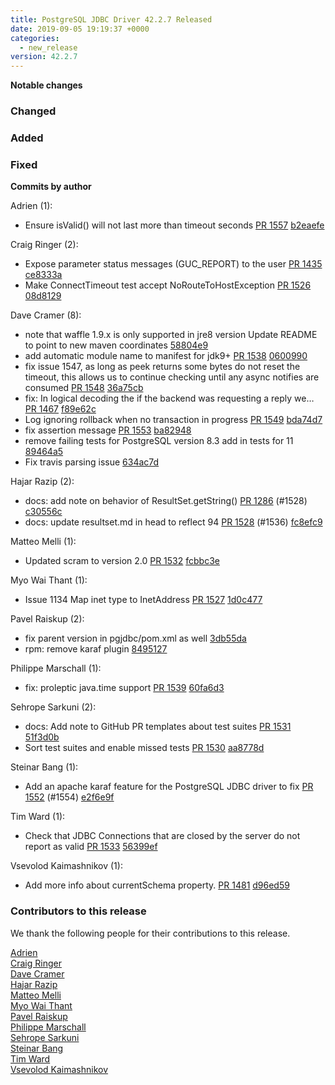 ```yaml
---
title: PostgreSQL JDBC Driver 42.2.7 Released
date: 2019-09-05 19:19:37 +0000
categories:
  - new_release
version: 42.2.7
---
```

**Notable changes**

### Changed

### Added

### Fixed


<!--more-->

**Commits by author**

Adrien (1):

* Ensure isValid() will not last more than timeout seconds [PR 1557](https://github.com/pgjdbc/pgjdbc/pull/1557) [b2eaefe](https://github.com/pgjdbc/pgjdbc/commit/b2eaefef1787b8ab0b8fcb266d10be4945a4fe25)

Craig Ringer (2):

* Expose parameter status messages (GUC_REPORT) to the user [PR 1435](https://github.com/pgjdbc/pgjdbc/pull/1435) [ce8333a](https://github.com/pgjdbc/pgjdbc/commit/ce8333a56ba74022adeb545b68e7d2bee32d966f)
* Make ConnectTimeout test accept NoRouteToHostException [PR 1526](https://github.com/pgjdbc/pgjdbc/pull/1526) [08d8129](https://github.com/pgjdbc/pgjdbc/commit/08d81291c69d02d8973d6b39dac82bdaad91f2ee)

Dave Cramer (8):

* note that waffle 1.9.x is only supported in jre8 version Update README to point to new maven coordinates [58804e9](https://github.com/pgjdbc/pgjdbc/commit/58804e9af41368fc9e956a7dd6cf799cb1d72420)
* add automatic module name to manifest for jdk9+ [PR 1538](https://github.com/pgjdbc/pgjdbc/pull/1538) [0600990](https://github.com/pgjdbc/pgjdbc/commit/0600990007669119b73ee2adb064184a4c62343f)
* fix issue 1547, as long as peek returns some bytes do not reset the timeout, this allows us to continue checking until any async notifies are consumed [PR 1548](https://github.com/pgjdbc/pgjdbc/pull/1548) [36a75cb](https://github.com/pgjdbc/pgjdbc/commit/36a75cbaab4bda1b55f48aa9064258051cd89b10)
* fix: In logical decoding the if the backend was requesting a reply we… [PR 1467](https://github.com/pgjdbc/pgjdbc/pull/1467) [f89e62c](https://github.com/pgjdbc/pgjdbc/commit/f89e62cdce4895f163dc95353cd31614347624b6)
* Log ignoring rollback when no transaction in progress [PR 1549](https://github.com/pgjdbc/pgjdbc/pull/1549) [bda74d7](https://github.com/pgjdbc/pgjdbc/commit/bda74d7eaa341c02427af4065d8321c8e45bfd83)
* fix assertion message [PR 1553](https://github.com/pgjdbc/pgjdbc/pull/1553) [ba82948](https://github.com/pgjdbc/pgjdbc/commit/ba8294841a2e589e15dfcb79dbd31a83ec615208)
* remove failing tests for PostgreSQL version 8.3 add in tests for 11 [89464a5](https://github.com/pgjdbc/pgjdbc/commit/89464a54777b9272893ab24bc5e28a24623e41bb)
* Fix travis parsing issue [634ac7d](https://github.com/pgjdbc/pgjdbc/commit/634ac7d8fee23eb5231ce91c616a64d120f8d8ee)

Hajar Razip (2):

* docs: add note on behavior of ResultSet.getString() [PR 1286](https://github.com/pgjdbc/pgjdbc/pull/1286) (#1528) [c30556c](https://github.com/pgjdbc/pgjdbc/commit/c30556c6c059f25d4ed43608d1b2a2f02a168389)
* docs: update resultset.md in head to reflect 94 [PR 1528](https://github.com/pgjdbc/pgjdbc/pull/1528) (#1536) [fc8efc9](https://github.com/pgjdbc/pgjdbc/commit/fc8efc9a98e86059701e8674017947c0b702cab1)

Matteo Melli (1):

* Updated scram to version 2.0 [PR 1532](https://github.com/pgjdbc/pgjdbc/pull/1532) [fcbbc3e](https://github.com/pgjdbc/pgjdbc/commit/fcbbc3e6408cc1bcf459b740c683f3db40a5050c)

Myo Wai Thant (1):

* Issue 1134 Map inet type to InetAddress [PR 1527](https://github.com/pgjdbc/pgjdbc/pull/1527) [1d0c477](https://github.com/pgjdbc/pgjdbc/commit/1d0c477abbe23f23681a924ee0d216a5f7188079)

Pavel Raiskup (2):

* fix parent version in pgjdbc/pom.xml as well [3db55da](https://github.com/pgjdbc/pgjdbc/commit/3db55daf2dccdd49555fd73b70be5c15609cccfa)
* rpm: remove karaf plugin [8495127](https://github.com/pgjdbc/pgjdbc/commit/8495127fe0450f94923251f67ab8e2208319437f)

Philippe Marschall (1):

* fix: proleptic java.time support [PR 1539](https://github.com/pgjdbc/pgjdbc/pull/1539) [60fa6d3](https://github.com/pgjdbc/pgjdbc/commit/60fa6d374a392d00475be0c128804c43b2852a35)

Sehrope Sarkuni (2):

* docs: Add note to GitHub PR templates about test suites [PR 1531](https://github.com/pgjdbc/pgjdbc/pull/1531) [51f3d0b](https://github.com/pgjdbc/pgjdbc/commit/51f3d0b75078e5c8687c7eae20ff37b28e65abec)
* Sort test suites and enable missed tests [PR 1530](https://github.com/pgjdbc/pgjdbc/pull/1530) [aa8778d](https://github.com/pgjdbc/pgjdbc/commit/aa8778d91bd166e2f351343855d6e0b0b71b1e62)

Steinar Bang (1):

* Add an apache karaf feature for the PostgreSQL JDBC driver to fix [PR 1552](https://github.com/pgjdbc/pgjdbc/pull/1552) (#1554) [e2f6e9f](https://github.com/pgjdbc/pgjdbc/commit/e2f6e9fc54a60f4b310bab9d83d74dbdc8941f32)

Tim Ward (1):

* Check that JDBC Connections that are closed by the server do not report as valid [PR 1533](https://github.com/pgjdbc/pgjdbc/pull/1533) [56399ef](https://github.com/pgjdbc/pgjdbc/commit/56399efddd25281ccefd90c56e9db084c550d195)

Vsevolod Kaimashnikov (1):

* Add more info about currentSchema property. [PR 1481](https://github.com/pgjdbc/pgjdbc/pull/1481) [d96ed59](https://github.com/pgjdbc/pgjdbc/commit/d96ed59eba6a2279da337684e696b198ec60685c)

<a name="contributors_{{ page.version }}"></a>
### Contributors to this release

We thank the following people for their contributions to this release.

[Adrien](https://github.com/arobert-delfingen)  
[Craig Ringer](https://github.com/ringerc)  
[Dave Cramer](davec@postgresintl.com)  
[Hajar Razip](https://github.com/mshajarrazip)  
[Matteo Melli](https://github.com/teoincontatto)  
[Myo Wai Thant](https://github.com/myowaithant9)  
[Pavel Raiskup](https://github.com/praiskup)  
[Philippe Marschall](https://github.com/marschall)  
[Sehrope Sarkuni](https://github.com/sehrope)  
[Steinar Bang](https://github.com/steinarb)  
[Tim Ward](https://github.com/timothyjward)  
[Vsevolod Kaimashnikov](https://github.com/vsevolodk)  
